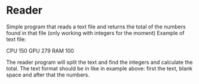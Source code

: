 # Reader
Simple program that reads a text file and returns the total of the numbers found in that file (only working with integers for the moment)
Example of text file: 

CPU 150 
GPU 279 
RAM 100

The reader program will split the text and find the integers and calculate the total. 
The text format should be in like in example above: first the text, blank space and after that the numbers.
